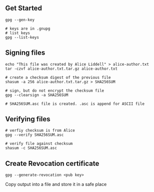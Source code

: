 ## Get Started
```shell
gpg --gen-key

# keys are in .gnupg
# list keys
gpg --list-keys
```

## Signing files
```shell
echo "This file was created by Alice Liddell" > alice-author.txt
tar -czvf alice-author.txt.tar.gz alice-author.txt

# create a checksum digest of the previous file
shasum -a 256 alice-author.txt.tar.gz > SHA256SUM

# sign, but do not encrypt the checksum file 
gpg --clearsign -a SHA256SUM

# SHA256SUM.asc file is created. .asc is append for ASCII file
```

## Verifying files
```shell
# verfiy checksum is from Alice
gpg --verify SHA256SUM.asc

# verify file against checksum
shasum -c SHA256SUM.asc
```

## Create Revocation certificate
```shell
gpg --generate-revocation <pub key>
```

Copy output into a file and store it in a safe place
